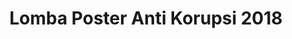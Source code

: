 ---
layout:   certificate
title:    "Lomba Poster Anti Korupsi 2018"
slug:     lomba-posterkorupsi18
category: lomba
issuer:   "Bagian Pengembangan Pembelajaran Universitas Telkom"
---